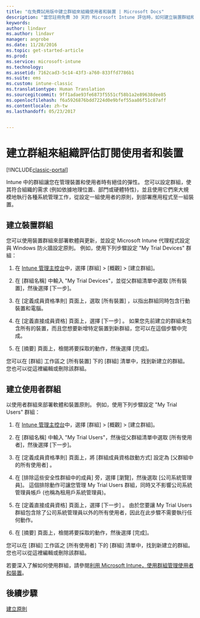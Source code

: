 ```yaml
---
title: "在免費試用版中建立群組來組織使用者和裝置 | Microsoft Docs"
description: "當您註冊免費 30 天的 Microsoft Intune 評估時，如何建立裝置群組和使用者群組。"
keywords: 
author: lindavr
ms.author: lindavr
manager: angrobe
ms.date: 11/28/2016
ms.topic: get-started-article
ms.prod: 
ms.service: microsoft-intune
ms.technology: 
ms.assetid: 7162cad3-5c14-43f3-a760-833ffd7786b1
ms.suite: ems
ms.custom: intune-classic
ms.translationtype: Human Translation
ms.sourcegitcommit: 9ff1adae93fe6873f5551cf58b1a2e89638dee85
ms.openlocfilehash: f6a5926876bdd7224d0e9bfef55aa86f51c87aff
ms.contentlocale: zh-tw
ms.lasthandoff: 05/23/2017


---
```


# <a name="create-groups-to-organize-evaluation-subscription-users-and-devices"></a>建立群組來組織評估訂閱使用者和裝置

[!INCLUDE[classic-portal](../includes/classic-portal.md)]

Intune 中的群組讓您在管理裝置和使用者時有絕佳的彈性。 您可以設定群組，使其符合組織的需求 (例如依據地理位置、部門或硬體特性)，並且使用它們來大規模地執行各種系統管理工作，從設定一組使用者的原則，到部署應用程式至一組裝置。

## <a name="create-a-device-group"></a>建立裝置群組
您可以使用裝置群組來部署軟體與更新，並設定 Microsoft Intune 代理程式設定與 Windows 防火牆設定原則。 例如，使用下列步驟設定 "My Trial Devices" 群組：

1.  在 [Intune 管理主控台](https://manage.microsoft.com/)中，選擇 [群組] &gt; [概觀] &gt; [建立群組]。

2.  在 [群組名稱] 中輸入 "My Trial Devices"，並從父群組清單中選取 [所有裝置]，然後選擇 [下一步]。

3.  在 [定義成員資格準則]  頁面上，選取 [所有裝置]  ，以指出群組同時包含行動裝置和電腦。

4.  在 [定義直接成員資格] 頁面上，選擇 [下一步] 。 如果您先前建立的群組未包含所有的裝置，而且您想要新增特定裝置到新群組，您可以在這個步驟中完成。

5.  在 [摘要] 頁面上，檢閱將要採取的動作，然後選擇 [完成]。

您可以在 [群組]  工作區之 [所有裝置]  下的 [群組] 清單中，找到新建立的群組。 您也可以從這裡編輯或刪除該群組。

## <a name="create-a-user-group"></a>建立使用者群組
以使用者群組來部署軟體和裝置原則。 例如，使用下列步驟設定 "My Trial Users" 群組：

1.  在 [Intune 管理主控台](https://manage.microsoft.com/)中，選擇 [群組] &gt; [概觀] &gt; [建立群組]。

2.  在 [群組名稱] 中輸入 "My Trial Users"，然後從父群組清單中選取 [所有使用者]，然後選擇 [下一步]。

3.  在 [定義成員資格準則]  頁面上，將 [群組成員資格啟動方式]  設定為 [父群組中的所有使用者] 。

4.  在 [排除這些安全性群組中的成員] 旁，選擇 [瀏覽]，然後選取 [公司系統管理員]。 這個排除動作可讓您管理 My Trial Users 群組，同時又不影響公司系統管理員帳戶 (也稱為租用戶系統管理員)。

5.  在 [定義直接成員資格] 頁面上，選擇 [下一步] 。 由於您要讓 My Trial Users 群組包含除了公司系統管理員以外的所有使用者，因此在此步驟不需要執行任何動作。

6.  在 [摘要] 頁面上，檢閱將要採取的動作，然後選擇 [完成]。

您可以在 [群組]  工作區之 [所有使用者]  下的 [群組] 清單中，找到新建立的群組。 您也可以從這裡編輯或刪除該群組。

若要深入了解如何使用群組，請參閱[利用 Microsoft Intune，使用群組管理使用者和裝置](/intune-classic/Deploy-Use/use-groups-to-manage-users-and-devices-with-microsoft-intune)。

## <a name="next-steps"></a>後續步驟
[建立原則](get-started-with-a-30-day-trial-of-microsoft-intune-step-4.md)  

